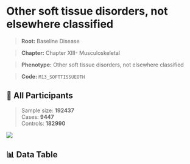 # Other soft tissue disorders, not elsewhere classified

> **Root:** Baseline Disease  

> **Chapter:** Chapter XIII- Musculoskeletal  

> **Phenotype:** Other soft tissue disorders, not elsewhere classified  

> **Code:** `M13_SOFTTISSUEOTH`

## 🧪 All Participants  
> Sample size: **192437**  
> Cases: **9447**  
> Controls: **182990**
<img src="/Sensitive/Figures/ALL/Incidence/M13_SOFTTISSUEOTH.png"/>

## 📊 Data Table
<CsvTableMRF src="/Sensitive/Data/ALL/Incidence/COX_M13_SOFTTISSUEOTH.csv"/>

